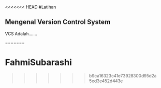 <<<<<<< HEAD
#Latihan

## Mengenal Version Control System
VCS Adalah.......

=======
# FahmiSubarashi
>>>>>>> b9ca16323c41e73928300d95d2a5ed3e452d443e
